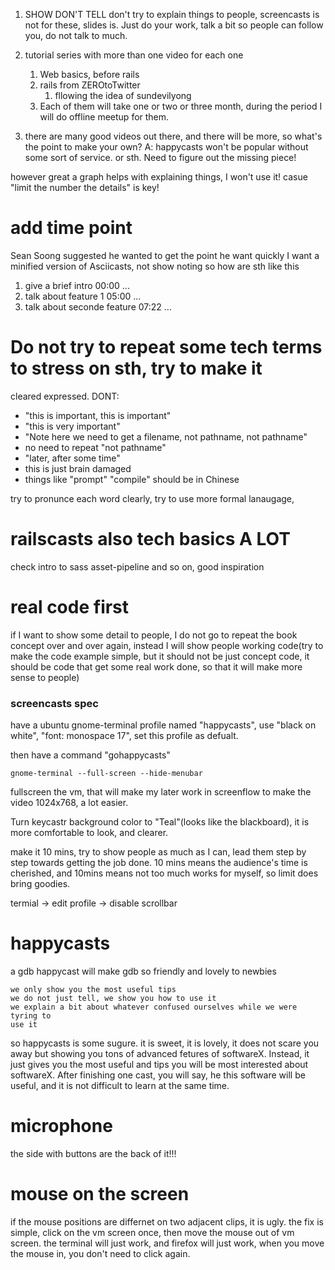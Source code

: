 1. SHOW DON'T TELL
   don't try to explain things to people, screencasts is not for these, slides
   is. Just do your work, talk a bit so people can follow you, do not talk to
   much.
1. tutorial series with more than one video for each one
   1. Web basics, before rails
   1. rails from ZEROtoTwitter
      1. fllowing the idea of sundevilyong
   1. Each of them will take one or two or three month, during the period I will do offline meetup for them.

1. there are many good videos out there, and there will be more, so what's the
point to make your own?
   A: happycasts won't be popular without some sort of service. or sth.
      Need to figure out the missing piece!

however great a graph helps with explaining things, I won't use it!
casue "limit the number the details" is key!

# add time point

Sean Soong suggested he wanted to get the point he want quickly
I want a minified version of Asciicasts, not show noting
so how are sth like this

  1. give a brief intro 00:00
     ...
  2. talk about feature 1 05:00
     ...
  3. talk about seconde feature 07:22
     ...


# Do not try to repeat some tech terms to stress on sth, try to make it
cleared expressed.
DONT:
  - "this is important, this is important"
  - "this is very important"
  - "Note here we need to get a filename, not pathname, not pathname"
  - no need to repeat "not pathname"
  - "later, after some time"
  - this is just brain damaged
  - things like "prompt" "compile" should be in Chinese
 
try to pronunce each word clearly, try to use more formal lanaugage,
# railscasts also tech basics A LOT
check intro to sass asset-pipeline and so on, good inspiration 
# real code first

if I want to show some detail to people, I do not go to repeat the book
concept over and over again, instead I will show people working code(try to
make the code example simple, but it should not be just concept code, it
should be code that get some real work done, so that it will make more sense
to people)

### screencasts spec

have a  ubuntu gnome-terminal profile named "happycasts", use "black on white", "font: monospace 17", set this profile as defualt.

then have a command "gohappycasts"

    gnome-terminal --full-screen --hide-menubar

fullscreen the vm, that will make my later work in screenflow to make the video 1024x768, a lot easier.

Turn keycastr background color to "Teal"(looks like the blackboard), it is more comfortable to look, and clearer.

make it 10 mins, try to show people as much as I can, lead them step by step towards getting the job done.
10 mins means the audience's time is cherished, and 10mins means not too much works for myself, so limit does bring goodies.

termial -> edit profile -> disable scrollbar


# happycasts
a gdb happycast will make gdb so friendly and lovely to newbies
    
    we only show you the most useful tips
    we do not just tell, we show you how to use it
    we explain a bit about whatever confused ourselves while we were tyring to
    use it
    
so happycasts is some sugure.
it is sweet, it is lovely, it does not scare you away but showing you tons of
advanced fetures of softwareX. Instead, it just gives you the most useful and
tips you will be most interested about softwareX. After finishing one cast,
you will say, he this software will be useful, and it is not difficult to
learn at the same time.


# microphone
the side with buttons are the back of it!!!

# mouse on the screen
if the mouse positions are differnet on two adjacent clips, it is ugly.
the fix is simple, click on the vm screen once, then move the mouse out of vm
screen. the terminal will just work, and firefox will just work, when you move
the mouse in, you don't need to click again.
